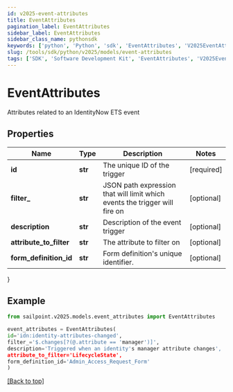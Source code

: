 ```yaml
---
id: v2025-event-attributes
title: EventAttributes
pagination_label: EventAttributes
sidebar_label: EventAttributes
sidebar_class_name: pythonsdk
keywords: ['python', 'Python', 'sdk', 'EventAttributes', 'V2025EventAttributes'] 
slug: /tools/sdk/python/v2025/models/event-attributes
tags: ['SDK', 'Software Development Kit', 'EventAttributes', 'V2025EventAttributes']
---
```


# EventAttributes

Attributes related to an IdentityNow ETS event

## Properties

Name | Type | Description | Notes
------------ | ------------- | ------------- | -------------
**id** | **str** | The unique ID of the trigger | [required]
**filter_** | **str** | JSON path expression that will limit which events the trigger will fire on | [optional] 
**description** | **str** | Description of the event trigger | [optional] 
**attribute_to_filter** | **str** | The attribute to filter on | [optional] 
**form_definition_id** | **str** | Form definition's unique identifier. | [optional] 
}

## Example

```python
from sailpoint.v2025.models.event_attributes import EventAttributes

event_attributes = EventAttributes(
id='idn:identity-attributes-changed',
filter_='$.changes[?(@.attribute == 'manager')]',
description='Triggered when an identity's manager attribute changes',
attribute_to_filter='LifecycleState',
form_definition_id='Admin_Access_Request_Form'
)

```
[[Back to top]](#) 


